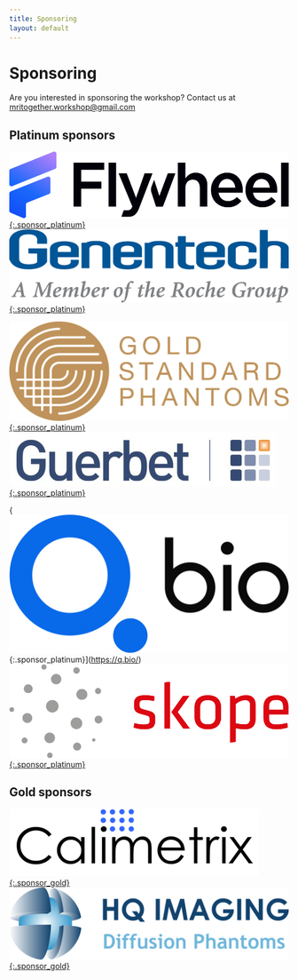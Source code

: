 ```yaml
--- 
title: Sponsoring
layout: default
--- 
```


# Sponsoring

Are you interested in sponsoring the workshop? Contact us at [mritogether.workshop@gmail.com](mailto:mritogether.workshop@gmail.com)

## Platinum sponsors

[![Flywheel Logo](images/sponsors/flywheel.png){:.sponsor_platinum}](https://www.flywheel.io/) [![Genentech Logo](images/sponsors/genentech.png){:.sponsor_platinum}](https://www.gene.com/)

[![Gold Standard logo](images/sponsors/goldstandard.png){:.sponsor_platinum}](https://www.goldstandardphantoms.com/) [![Guerbet Logo](images/sponsors/guerbet.jpg){:.sponsor_platinum}](https://www.guerbet.com/)

{![QBio logo](images/sponsors/qbio.svg){:.sponsor_platinum}](https://q.bio/) [![Skope Logo](images/sponsors/skope.png){:.sponsor_platinum}](https://skope.swiss) 




## Gold sponsors

[![Calimetrix Logo](images/sponsors/calimetrix.png){:.sponsor_gold}](https://calimetrix.com/) [![HQ Imaging Logo](images/sponsors/HQ_Imaging.png){:.sponsor_gold}](http://hq-imaging.com/)